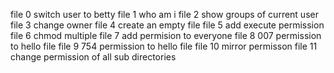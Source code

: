 file 0 switch user to betty
file 1 who am i
file 2 show groups of current user
file 3 change owner
file 4 create an empty file
file 5  add execute permission
file 6 chmod multiple
file 7 add permision to everyone
file 8 007 permission to hello file
file 9 754 permission to hello file
file 10 mirror permisson
file 11 change permission of all sub directories
